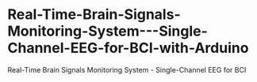 # Real-Time-Brain-Signals-Monitoring-System---Single-Channel-EEG-for-BCI-with-Arduino
Real-Time Brain Signals Monitoring System - Single-Channel EEG for BCI 
